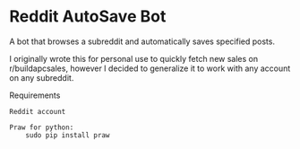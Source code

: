 # Reddit AutoSave Bot
A bot that browses a subreddit and automatically saves specified posts.

I originally wrote this for personal use to quickly fetch new sales on r/buildapcsales,
however I decided to generalize it to work with any account on any subreddit.

Requirements

    Reddit account

    Praw for python:
        sudo pip install praw
